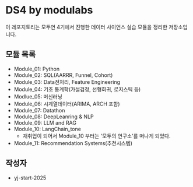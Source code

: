 # DS4 by modulabs

이 레포지토리는 모두연 4기에서 진행한 데이터 사이언스 실습 모듈을 정리한 저장소입니다.

## 모듈 목록
- Module_01: Python 
- Module_02: SQL(AARRR, Funnel, Cohort)
- Module_03: Data전처리, Feature Engineering
- Module_04: 기초 통계학(가설검정, 선형회귀, 로지스틱 등)
- Modlue_05: 머신러닝
- Module_06: 시계열데이터(ARIMA, ARCH 포함)
- Module_07: Datathon
- Module_08: DeepLeanring & NLP
- Module_09: LLM and RAG
- Module_10: LangChain_tone
  - 재취업이 되어서 Module_10 부터는 '모두의 연구소'를 떠나게 되었다.
- Module_11: Recommendation Systems(추천시스템)

## 작성자
- yj-start-2025
